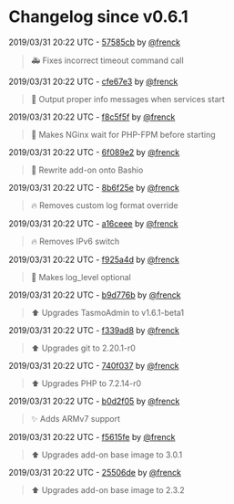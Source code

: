 # Changelog since v0.6.1

2019/03/31 20:22 UTC - [57585cb](https://github.com/hassio-addons/addon-tasmoadmin/commit/57585cb55891429b4220e131105f6715363605fb) by [@frenck](https://github.com/frenck)
> :ambulance: Fixes incorrect timeout command call 

2019/03/31 20:22 UTC - [cfe67e3](https://github.com/hassio-addons/addon-tasmoadmin/commit/cfe67e325bc21c086ce9dbe9ec06a6e769c8ac6b) by [@frenck](https://github.com/frenck)
> :hammer: Output proper info messages when services start 

2019/03/31 20:22 UTC - [f8c5f5f](https://github.com/hassio-addons/addon-tasmoadmin/commit/f8c5f5fc08fd00b73ae0c1e841dcf5b40dcbdc95) by [@frenck](https://github.com/frenck)
> :hammer: Makes NGinx wait for PHP-FPM before starting 

2019/03/31 20:22 UTC - [6f089e2](https://github.com/hassio-addons/addon-tasmoadmin/commit/6f089e24e7639b12969aa8320ccb7de3d02e4a33) by [@frenck](https://github.com/frenck)
> :hammer: Rewrite add-on onto Bashio 

2019/03/31 20:22 UTC - [8b6f25e](https://github.com/hassio-addons/addon-tasmoadmin/commit/8b6f25e10cad004d9609bcbd3ebce3d8312a4364) by [@frenck](https://github.com/frenck)
> :fire: Removes custom log format override 

2019/03/31 20:22 UTC - [a16ceee](https://github.com/hassio-addons/addon-tasmoadmin/commit/a16ceeeac6e95d7241524d64b8bae6b5f579b7da) by [@frenck](https://github.com/frenck)
> :fire: Removes IPv6 switch 

2019/03/31 20:22 UTC - [f925a4d](https://github.com/hassio-addons/addon-tasmoadmin/commit/f925a4d825643d6be697c24b4f533f09cdec9671) by [@frenck](https://github.com/frenck)
> :hammer: Makes log_level optional 

2019/03/31 20:22 UTC - [b9d776b](https://github.com/hassio-addons/addon-tasmoadmin/commit/b9d776b6b812d883bd57392f61cbfd938c4c9628) by [@frenck](https://github.com/frenck)
> :arrow_up: Upgrades TasmoAdmin to v1.6.1-beta1 

2019/03/31 20:22 UTC - [f339ad8](https://github.com/hassio-addons/addon-tasmoadmin/commit/f339ad898877bab3d3b18c37de77e1e6213017f2) by [@frenck](https://github.com/frenck)
> :arrow_up: Upgrades git to 2.20.1-r0 

2019/03/31 20:22 UTC - [740f037](https://github.com/hassio-addons/addon-tasmoadmin/commit/740f037215c46461622428570d0704a13d574add) by [@frenck](https://github.com/frenck)
> :arrow_up: Upgrades PHP to 7.2.14-r0 

2019/03/31 20:22 UTC - [b0d2f05](https://github.com/hassio-addons/addon-tasmoadmin/commit/b0d2f053b65a9cae5579e9928e38d03d96598ddb) by [@frenck](https://github.com/frenck)
> :sparkles: Adds ARMv7 support 

2019/03/31 20:22 UTC - [f5615fe](https://github.com/hassio-addons/addon-tasmoadmin/commit/f5615feb4f0fcb4ad8950397354bf350ac4d564f) by [@frenck](https://github.com/frenck)
> :arrow_up: Upgrades add-on base image to 3.0.1 

2019/03/31 20:22 UTC - [25506de](https://github.com/hassio-addons/addon-tasmoadmin/commit/25506deffaa8c2be1c6e975a103271fa15b1c24b) by [@frenck](https://github.com/frenck)
> :arrow_up: Upgrades add-on base image to 2.3.2 

